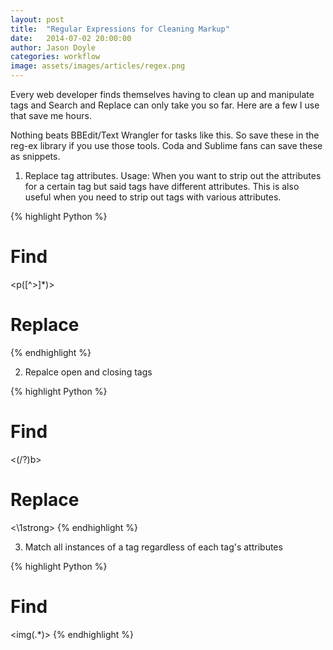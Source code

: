 ```yaml
---
layout: post
title:  "Regular Expressions for Cleaning Markup"
date:   2014-07-02 20:00:00
author: Jason Doyle
categories: workflow
image: assets/images/articles/regex.png
---
```



Every web developer finds themselves having to clean up and manipulate tags and Search and Replace can only take you
so far. Here are a few I use that save me hours.

Nothing beats BBEdit/Text Wrangler for tasks like this. So save these in the reg-ex library if you use those tools.
Coda and Sublime fans can save these as snippets.

1. Replace tag attributes.
Usage: When you want to strip out the attributes for a certain tag but said tags have
different attributes. This is also useful when you need to strip out tags with various attributes.

{% highlight Python %}
# Find
<p([^>]*)>

# Replace
<p>
{% endhighlight %}

2. Repalce open and closing tags

{% highlight Python %}
# Find
<(/?)b>

# Replace
<\1strong>
{% endhighlight %}

3. Match all instances of a tag regardless of each tag's attributes

{% highlight Python %}
# Find
\<img(.*)\>
{% endhighlight %}
